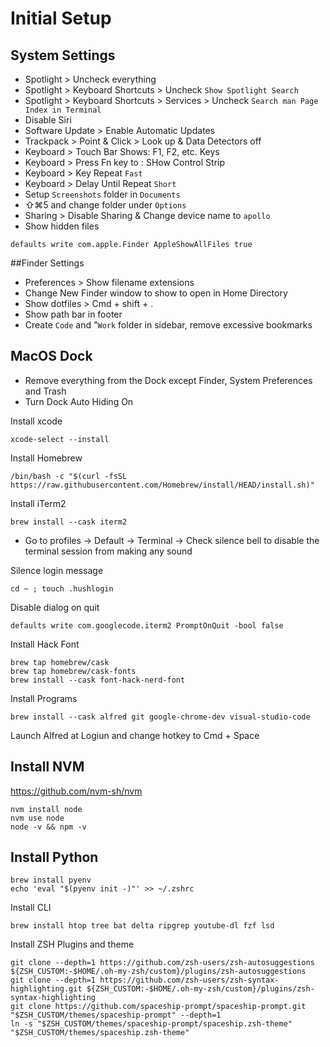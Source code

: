 # Initial Setup

## System Settings
* Spotlight > Uncheck everything
* Spotlight > Keyboard Shortcuts > Uncheck `Show Spotlight Search`
* Spotlight > Keyboard Shortcuts > Services > Uncheck `Search man Page Index in Terminal`
* Disable Siri
* Software Update > Enable Automatic Updates
* Trackpack > Point & Click > Look up & Data Detectors off
* Keyboard > Touch Bar Shows: F1, F2, etc. Keys
* Keyboard > Press Fn key to : SHow Control Strip
* Keyboard > Key Repeat `Fast`
* Keyboard > Delay Until Repeat `Short`
* Setup `Screenshots` folder in `Documents`
* ⇧⌘5 and change folder under `Options`
* Sharing > Disable Sharing & Change device name to `apollo`
* Show hidden files
```
defaults write com.apple.Finder AppleShowAllFiles true
```

##Finder Settings
* Preferences > Show filename extensions
* Change New Finder window to show to open in Home Directory
* Show dotfiles > Cmd + shift + . 
* Show path bar in footer
* Create `Code` and "`Work` folder in sidebar, remove excessive bookmarks

## MacOS Dock
* Remove everything from the Dock except Finder, System Preferences and Trash
* Turn Dock Auto Hiding On

Install xcode
```
xcode-select --install
```

Install Homebrew
```
/bin/bash -c "$(curl -fsSL https://raw.githubusercontent.com/Homebrew/install/HEAD/install.sh)"
```

Install iTerm2
```
brew install --cask iterm2
```
* Go to profiles -> Default -> Terminal -> Check silence bell to disable the terminal session from making any sound

Silence login message
```
cd ~ ; touch .hushlogin
```
Disable dialog on quit
```
defaults write com.googlecode.iterm2 PromptOnQuit -bool false
```

Install Hack Font
```
brew tap homebrew/cask
brew tap homebrew/cask-fonts
brew install --cask font-hack-nerd-font
```

Install Programs
```
brew install --cask alfred git google-chrome-dev visual-studio-code
```
Launch Alfred at Logiun and change hotkey to Cmd + Space

## Install NVM
https://github.com/nvm-sh/nvm
```
nvm install node
nvm use node
node -v && npm -v
```
## Install Python
```
brew install pyenv
echo 'eval "$(pyenv init -)"' >> ~/.zshrc
```

Install CLI
```
brew install htop tree bat delta ripgrep youtube-dl fzf lsd
```

Install ZSH Plugins and theme
```
git clone --depth=1 https://github.com/zsh-users/zsh-autosuggestions ${ZSH_CUSTOM:-$HOME/.oh-my-zsh/custom}/plugins/zsh-autosuggestions
git clone --depth=1 https://github.com/zsh-users/zsh-syntax-highlighting.git ${ZSH_CUSTOM:-$HOME/.oh-my-zsh/custom}/plugins/zsh-syntax-highlighting
git clone https://github.com/spaceship-prompt/spaceship-prompt.git "$ZSH_CUSTOM/themes/spaceship-prompt" --depth=1
ln -s "$ZSH_CUSTOM/themes/spaceship-prompt/spaceship.zsh-theme" "$ZSH_CUSTOM/themes/spaceship.zsh-theme"
```
